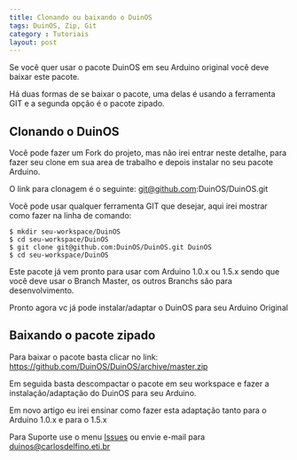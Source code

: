 ```yaml
---
title: Clonando ou baixando o DuinOS
tags: DuinOS, Zip, Git
category : Tutoriais
layout: post 
---
```


Se você quer usar o pacote DuinOS em seu Arduino original você deve baixar este pacote.

Há duas formas de se baixar o pacote, uma delas é usando a ferramenta GIT e a segunda 
opção é o pacote zipado.

## Clonando o DuinOS

Você pode fazer um Fork do projeto, mas não irei entrar neste detalhe, para fazer seu 
clone em sua area de trabalho e depois instalar no seu pacote Arduino.

O link para clonagem é o seguinte: git@github.com:DuinOS/DuinOS.git

Você pode usar qualquer ferramenta GIT que desejar, aqui irei mostrar como fazer na linha
de comando:

```
$ mkdir seu-workspace/DuinOS
$ cd seu-workspace/DuinOS
$ git clone git@github.com:DuinOS/DuinOS.git DuinOS
$ cd seu-workspace/DuinOS
```


Este pacote já vem pronto para usar com Arduino 1.0.x ou 1.5.x sendo que você deve usar o 
Branch Master, os outros Branchs são para desenvolvimento.

Pronto agora vc já pode instalar/adaptar o DuinOS para seu Arduino Original

## Baixando o pacote zipado

Para baixar o pacote basta clicar no link: https://github.com/DuinOS/DuinOS/archive/master.zip

Em seguida basta descompactar o pacote em seu workspace e fazer a instalação/adaptação 
do DuinOS para seu Arduino.

Em novo artigo eu irei ensinar como fazer esta adaptação tanto para o Arduino 1.0.x e para o 1.5.x

Para Suporte use o menu [Issues](https://github.com/DuinOS/DuinOS/issues) ou envie e-mail para duinos@carlosdelfino.eti.br
